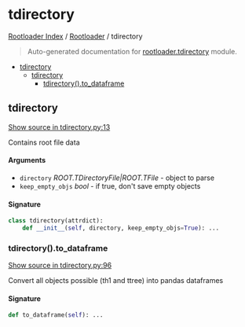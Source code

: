 # tdirectory

[Rootloader Index](../README.md#rootloader-index) / [Rootloader](./index.md#rootloader) / tdirectory

> Auto-generated documentation for [rootloader.tdirectory](../../rootloader/tdirectory.py) module.

- [tdirectory](#tdirectory)
  - [tdirectory](#tdirectory-1)
    - [tdirectory().to_dataframe](#tdirectory()to_dataframe)

## tdirectory

[Show source in tdirectory.py:13](../../rootloader/tdirectory.py#L13)

Contains root file data

#### Arguments

- `directory` *ROOT.TDirectoryFile|ROOT.TFile* - object to parse
- `keep_empty_objs` *bool* - if true, don't save empty objects

#### Signature

```python
class tdirectory(attrdict):
    def __init__(self, directory, keep_empty_objs=True): ...
```

### tdirectory().to_dataframe

[Show source in tdirectory.py:96](../../rootloader/tdirectory.py#L96)

Convert all objects possible (th1 and ttree) into pandas dataframes

#### Signature

```python
def to_dataframe(self): ...
```